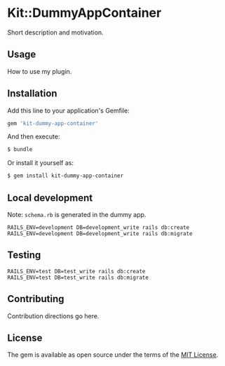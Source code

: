 # Kit::DummyAppContainer
Short description and motivation.

## Usage
How to use my plugin.

## Installation
Add this line to your application's Gemfile:

```ruby
gem 'kit-dummy-app-container'
```

And then execute:
```bash
$ bundle
```

Or install it yourself as:
```bash
$ gem install kit-dummy-app-container
```

## Local development
Note: `schema.rb` is generated in the dummy app.

```
RAILS_ENV=development DB=development_write rails db:create
RAILS_ENV=development DB=development_write rails db:migrate
```

## Testing
```
RAILS_ENV=test DB=test_write rails db:create
RAILS_ENV=test DB=test_write rails db:migrate
```


## Contributing
Contribution directions go here.

## License
The gem is available as open source under the terms of the [MIT License](https://opensource.org/licenses/MIT).
